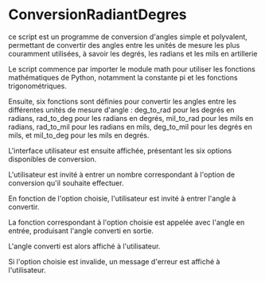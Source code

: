 # ConversionRadiantDegres
ce script est un programme de conversion d'angles simple et polyvalent, permettant de convertir des angles entre les unités de mesure les plus couramment utilisées, à savoir les degrés, les radians et les mils en artillerie

Le script commence par importer le module math pour utiliser les fonctions mathématiques de Python, notamment la constante pi et les fonctions trigonométriques.

Ensuite, six fonctions sont définies pour convertir les angles entre les différentes unités de mesure d'angle : deg_to_rad pour les degrés en radians, rad_to_deg pour les radians en degrés, mil_to_rad pour les mils en radians, rad_to_mil pour les radians en mils, deg_to_mil pour les degrés en mils, et mil_to_deg pour les mils en degrés.

L'interface utilisateur est ensuite affichée, présentant les six options disponibles de conversion.

L'utilisateur est invité à entrer un nombre correspondant à l'option de conversion qu'il souhaite effectuer.

En fonction de l'option choisie, l'utilisateur est invité à entrer l'angle à convertir.

La fonction correspondant à l'option choisie est appelée avec l'angle en entrée, produisant l'angle converti en sortie.

L'angle converti est alors affiché à l'utilisateur.

Si l'option choisie est invalide, un message d'erreur est affiché à l'utilisateur.
